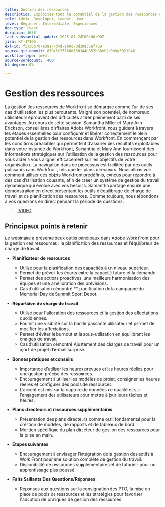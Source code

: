 ```yaml
---
title: Gestion des ressources
description: Exploitez tout le potentiel de la gestion des ressources de Workfront grâce aux conseils d’experts de Samantha Miller et de Mary Ann Erickson sur la configuration, les bonnes pratiques et les outils.
role: Admin, Developer, Leader, User
level: Beginner, Intermediate, Experienced
doc-type: Event
duration: 3638
last-substantial-update: 2025-01-24T00:00:00Z
jira: KT-17166
exl-id: f5330b70-e3a1-4d4d-9b0c-0d30a35af769
source-git-commit: 87945f25760d168144b852b88eb2a0b9a5021946
workflow-type: tm+mt
source-wordcount: '406'
ht-degree: 0%

---
```


# Gestion des ressources

La gestion des ressources de Workfront se démarque comme l’un de ses cas d’utilisation les plus percutants. Malgré son potentiel, de nombreux utilisateurs éprouvent des difficultés à tirer pleinement parti de ses avantages. Au cours de cette session, Samantha Miller et Mary Ann Erickson, conseillères d’affaires Adobe Workfront, nous guident à travers les étapes essentielles pour configurer et libérer correctement le plein potentiel de la gestion des ressources dans Workfront. En commençant par les conditions préalables qui permettent d’assurer des résultats exploitables dans votre instance de Workfront, Samantha et Mary Ann fournissent des informations stratégiques sur l’utilisation de la gestion des ressources pour vous aider à vous aligner efficacement sur les objectifs de votre organisation. La navigation dans ce processus est facilitée par des outils puissants dans Workfront, tels que les plans directeurs. Nous allons voir comment utiliser ces objets Workfront prédéfinis, conçus pour répondre à des cas d’utilisation courants, afin de créer un système de gestion du travail dynamique qui évolue avec vos besoins. Samantha partage ensuite une démonstration en direct présentant les outils d’équilibrage de charge de travail et de planification des ressources. Comme toujours, nous répondons à vos questions en direct pendant la période de questions.

>[!VIDEO](https://video.tv.adobe.com/v/3443022/?learn=on&enablevpops)

## Principaux points à retenir

Le webinaire a présenté deux outils principaux dans Adobe Work Front pour la gestion des ressources : la planification des ressources et l’équilibreur de charge de travail.

* **Planificateur de ressources**

   * Utilisé pour la planification des capacités à un niveau supérieur.
   * Permet de prévoir les écarts entre la capacité future et la demande.
   * Permet des actions proactives, une meilleure harmonisation des équipes et une amélioration des prévisions.
   * Cas d’utilisation démontré ** planification de la campagne du Memorial Day de Summit Sport Depot.

* **Répartition de charge de travail**

   * Utilisé pour l&#39;allocation des ressources et la gestion des affectations quotidiennes.
   * Fournit une visibilité sur la bande passante utilisateur et permet de modifier les affectations.
   * Permet d’éviter le burnout et la sous-utilisation en équilibrant les charges de travail.
   * Cas d’utilisation démontré Ajustement des charges de travail pour un ajout de projet d’e-mail surprise.

* **Bonnes pratiques et conseils**

   * Importance d’utiliser les heures prévues et les heures réelles pour une gestion précise des ressources.
   * Encouragement à utiliser les modèles de projet, consigner les heures réelles et configurer des pools de ressources.
   * L’accent est mis sur la capture de données de qualité et sur l’engagement des utilisateurs pour mettre à jour leurs tâches et heures.

* **Plans directeurs et ressources supplémentaires**

   * Présentation des plans directeurs comme outil fondamental pour la création de modèles, de rapports et de tableaux de bord.
   * Mention spécifique du plan directeur de gestion des ressources pour la prise en main.

* **Étapes suivantes**

   * Encouragement à envisager l’intégration de la gestion des actifs à Work Front pour une solution complète de gestion du travail.
   * Disponibilité de ressources supplémentaires et de tutoriels pour un apprentissage plus poussé.

* **Faits Saillants Des Questions/Réponses**

   * Réponses aux questions sur la consignation des PTO, la mise en place de pools de ressources et les stratégies pour favoriser l&#39;adoption de pratiques de gestion des ressources.

